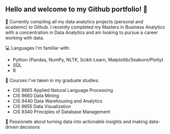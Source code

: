 ## Hello and welcome to my Github portfolio! 👋

💼 Currently compiling all my data analytics projects (personal and academic) to Github. I recently completed my Masters in Business Analytics with a concentration in Data Analytics and am looking to pursue a career working with data.

💻 Languages I'm familiar with: 
- Python (Pandas, NumPy, NLTK, Scikit-Learn, Matplotlib/Seaborn/Plotly)
- SQL
- R

🌱 Courses I've taken in my graduate studies: 
- CIS 9665 Applied Natural Language Processing
- CIS 9660 Data Mining
- CIS 9440 Data Warehousing and Analytics
- CIS 9655 Data Visualization
- CIS 9340 Principles of Database Management

🌟 Passionate about turning data into actionable insights and making data-driven decisions

<!--
**sallywuhoo/sallywuhoo** is a ✨ _special_ ✨ repository because its `README.md` (this file) appears on your GitHub profile.

Here are some ideas to get you started:

- 🔭 I’m currently working on ...
- 🌱 I’m currently learning ...
- 👯 I’m looking to collaborate on ...
- 🤔 I’m looking for help with ...
- 💬 Ask me about ...
- 📫 How to reach me: ...
- 😄 Pronouns: ...
- ⚡ Fun fact: ...
-->
